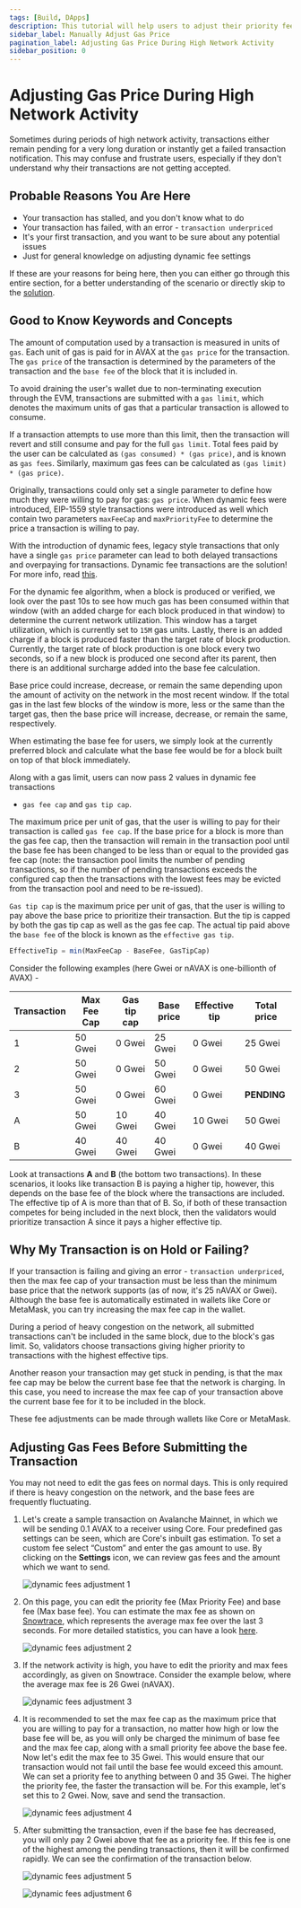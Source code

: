 ```yaml
---
tags: [Build, DApps]
description: This tutorial will help users to adjust their priority fee and max fee cap during high network activity and take advantage of the benefits of dynamic fee transactions.
sidebar_label: Manually Adjust Gas Price
pagination_label: Adjusting Gas Price During High Network Activity
sidebar_position: 0
---
```


# Adjusting Gas Price During High Network Activity

Sometimes during periods of high network activity, transactions either remain
pending for a very long duration or instantly get a failed transaction
notification. This may confuse and frustrate users, especially if they don't
understand why their transactions are not getting accepted.

## Probable Reasons You Are Here

- Your transaction has stalled, and you don't know what to do
- Your transaction has failed, with an error - `transaction underpriced`
- It's your first transaction, and you want to be sure about any potential issues
- Just for general knowledge on adjusting dynamic fee settings

If these are your reasons for being here, then you can either go through this
entire section, for a better understanding of the scenario or directly skip to
the [solution](#adjusting-gas-fees-before-submitting-the-transaction).

## Good to Know Keywords and Concepts

The amount of computation used by a transaction is measured in units of `gas`.
Each unit of gas is paid for in AVAX at the `gas price` for the transaction. The
`gas price` of the transaction is determined by the parameters of the
transaction and the `base fee` of the block that it is included in.

To avoid draining the user's wallet due to non-terminating execution through the
EVM, transactions are submitted with a `gas limit`, which denotes the maximum
units of gas that a particular transaction is allowed to consume.

If a transaction attempts to use more than this limit, then the transaction will
revert and still consume and pay for the full `gas limit`. Total fees paid by
the user can be calculated as `(gas consumed) * (gas price)`, and is known as
`gas fees`. Similarly, maximum gas fees can be calculated as `(gas limit) * (gas
price)`.

Originally, transactions could only set a single parameter to define how much
they were willing to pay for gas: `gas price`. When dynamic fees were
introduced, EIP-1559 style transactions were introduced as well which contain
two parameters `maxFeeCap` and `maxPriorityFee` to determine the price a
transaction is willing to pay.

With the introduction of dynamic fees, legacy style transactions that only have
a single `gas price` parameter can lead to both delayed transactions and
overpaying for transactions. Dynamic fee transactions are the solution! For more
info, read [this](/reference/standards/guides/txn-fees#dynamic-fee-transactions).

For the dynamic fee algorithm, when a block is produced or verified, we look
over the past 10s to see how much gas has been consumed within that window (with
an added charge for each block produced in that window) to determine the current
network utilization. This window has a target utilization, which is currently
set to `15M` gas units. Lastly, there is an added charge if a block is produced
faster than the target rate of block production. Currently, the target rate of
block production is one block every two seconds, so if a new block is produced
one second after its parent, then there is an additional surcharge added into
the base fee calculation.

Base price could increase, decrease, or remain the same depending upon the
amount of activity on the network in the most recent window. If the total gas in
the last few blocks of the window is more, less or the same than the target gas,
then the base price will increase, decrease, or remain the same, respectively.

When estimating the base fee for users, we simply look at the currently
preferred block and calculate what the base fee would be for a block built on
top of that block immediately.

Along with a gas limit, users can now pass 2 values in dynamic fee transactions

- `gas fee cap` and `gas tip cap`.

The maximum price per unit of gas, that the user is willing to pay for their
transaction is called `gas fee cap`. If the base price for a block is more than
the gas fee cap, then the transaction will remain in the transaction pool until
the base fee has been changed to be less than or equal to the provided gas fee
cap (note: the transaction pool limits the number of pending transactions, so if
the number of pending transactions exceeds the configured cap then the
transactions with the lowest fees may be evicted from the transaction pool and
need to be re-issued).

`Gas tip cap` is the maximum price per unit of gas, that the user is willing to
pay above the base price to prioritize their transaction. But the tip is capped
by both the gas tip cap as well as the gas fee cap. The actual tip paid above
the `base fee` of the block is known as the `effective gas tip`.

```javascript
EffectiveTip = min(MaxFeeCap - BaseFee, GasTipCap)
```

Consider the following examples (here Gwei or nAVAX is one-billionth of AVAX) -

| Transaction | Max Fee Cap | Gas tip cap | Base price | Effective tip | Total price |
| ----------- | ----------- | ----------- | ---------- | ------------- | ----------- |
| 1           | 50 Gwei     | 0 Gwei      | 25 Gwei    | 0 Gwei        | 25 Gwei     |
| 2           | 50 Gwei     | 0 Gwei      | 50 Gwei    | 0 Gwei        | 50 Gwei     |
| 3           | 50 Gwei     | 0 Gwei      | 60 Gwei    | 0 Gwei        | **PENDING** |
| A           | 50 Gwei     | 10 Gwei     | 40 Gwei    | 10 Gwei       | 50 Gwei     |
| B           | 40 Gwei     | 40 Gwei     | 40 Gwei    | 0 Gwei        | 40 Gwei     |

Look at transactions **A** and **B** (the bottom two transactions). In these
scenarios, it looks like transaction B is paying a higher tip, however, this
depends on the base fee of the block where the transactions are included. The
effective tip of A is more than that of B. So, if both of these transaction
competes for being included in the next block, then the validators would
prioritize transaction A since it pays a higher effective tip.

## Why My Transaction is on Hold or Failing?

If your transaction is failing and giving an error - `transaction underpriced`,
then the max fee cap of your transaction must be less than the minimum base
price that the network supports (as of now, it's 25 nAVAX or Gwei). Although the
base fee is automatically estimated in wallets like Core or MetaMask, you can try
increasing the max fee cap in the wallet.

During a period of heavy congestion on the network, all submitted transactions
can't be included in the same block, due to the block's gas limit. So,
validators choose transactions giving higher priority to transactions with the
highest effective tips.

Another reason your transaction may get stuck in pending, is that the max fee
cap may be below the current base fee that the network is charging. In this
case, you need to increase the max fee cap of your transaction above the current
base fee for it to be included in the block.

These fee adjustments can be made through wallets like Core or MetaMask.

## Adjusting Gas Fees Before Submitting the Transaction

You may not need to edit the gas fees on normal days. This is only required if
there is heavy congestion on the network, and the base fees are frequently
fluctuating.

1. Let's create a sample transaction on Avalanche Mainnet, in which we will be
   sending 0.1 AVAX to a receiver using Core. Four predefined gas settings can
   be seen, which are Core's inbuilt gas estimation. To set a custom fee select 
   “Custom” and enter the gas amount to use. By clicking on the **Settings** icon,
   we can review gas fees and the amount which we want to send.

   <div style={{textAlign: 'center'}}>

    ![dynamic fees adjustment 1](/img/adjust-gas-fees/adjust-gas1.png)

    </div>

2. On this page, you can edit the priority fee (Max Priority Fee) and base fee (Max
   base fee). You can estimate the max fee as shown on
   [Snowtrace](https://snowtrace.io/gastracker), which represents the average max
   fee over the last 3 seconds. For more detailed statistics, you can have a
   look [here](https://stats.avax.network/dashboard/c-chain-activity/).

    <div style={{textAlign: 'center'}}>

    ![dynamic fees adjustment 2](/img/adjust-gas-fees/adjust-gas2.png)

    </div>

3. If the network activity is high, you have to edit the priority and max fees
   accordingly, as given on Snowtrace. Consider the example below, where the
   average max fee is 26 Gwei (nAVAX).

    ![dynamic fees adjustment 3](/img/adjust-gas-fees/adjust-gas3.png)

4. It is recommended to set the max fee cap as the maximum price that you are
   willing to pay for a transaction, no matter how high or low the base fee will
   be, as you will only be charged the minimum of base fee and the max fee cap,
   along with a small priority fee above the base fee. Now let's edit the max
   fee to 35 Gwei. This would ensure that our transaction would not fail until
   the base fee would exceed this amount. We can set a priority fee to anything
   between 0 and 35 Gwei. The higher the priority fee, the faster the transaction
   will be. For this example, let's set this to 2 Gwei. Now, save and send the 
   transaction.

   <div style={{textAlign: 'center'}}>

    ![dynamic fees adjustment 4](/img/adjust-gas-fees/adjust-gas4.png)

   </div>

5. After submitting the transaction, even if the base fee has decreased, you
   will only pay 2 Gwei above that fee as a priority fee. If this fee is one of
   the highest among the pending transactions, then it will be confirmed
   rapidly. We can see the confirmation of the transaction below.

   <div style={{textAlign: 'center'}}>

    ![dynamic fees adjustment 5](/img/adjust-gas-fees/adjust-gas5.png)

   </div>

    ![dynamic fees adjustment 6](/img/adjust-gas-fees/adjust-gas6.png)
